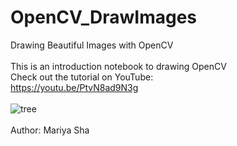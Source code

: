 # OpenCV_DrawImages
Drawing Beautiful Images with OpenCV
<br>
<br>
This is an introduction notebook to drawing OpenCV
<br>
Check out the tutorial on YouTube:
<br>
https://youtu.be/PtvN8ad9N3g
<br>
<br>
![tree](https://user-images.githubusercontent.com/32107652/130985619-40a2c2bf-c917-4360-814e-eeb98d9e8db7.png)
<br>
<br>
Author: Mariya Sha

